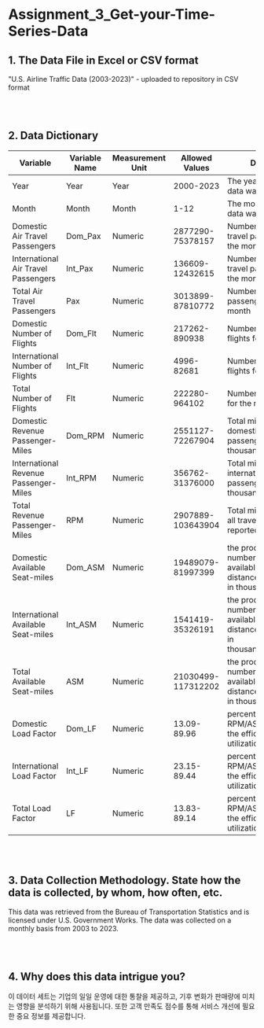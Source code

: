 # Assignment_3_Get-your-Time-Series-Data

## 1. The Data File in Excel or CSV format
"U.S. Airline Traffic Data (2003-2023)" - uploaded to repository in CSV format

<br> <br>

## 2. Data Dictionary

| Variable                             | Variable Name | Measurement Unit | Allowed Values     | Description |
|--------------------------------------|---------------|------------------|--------------------|-------------|
| Year                                 | Year          | Year             | 2000-2023          | The year in which the data was recorded          | 
| Month                                | Month         | Month            | 1-12               | The month in which the data was recorded          | 
| Domestic Air Travel Passengers       | Dom_Pax       | Numeric          | 2877290-75378157   | Number of domestic travel passengers for the month        |
| International Air Travel Passengers  | Int_Pax       | Numeric          | 136609-12432615    | Number of international travel passengers for the month          |
| Total Air Travel Passengers          | Pax           | Numeric          | 3013899-87810772   | Number of total travel passengers for the month |
| Domestic Number of Flights           | Dom_Flt       | Numeric          | 217262-890938      | Number of domestic flights for the month |
| International Number of Flights      | Int_Flt       | Numeric          | 4996-82681         | Number of international flights for the month |
| Total Number of Flights              | Flt           | Numeric          | 222280-964102      | Number of total flights for the month |
| Domestic Revenue Passenger-Miles     | Dom_RPM       | Numeric          | 2551127-72267904   | Total miles traveled by domestic travel passengers, reported in thousands |
| International Revenue Passenger-Miles| Int_RPM       | Numeric          | 356762-31376000    | Total miles traveled by international travel passengers, reported in thousands |
| Total Revenue Passenger-Miles        | RPM           | Numeric          | 2907889-103643904  | Total miles traveled by all travel passengers, reported in thousands |
| Domestic Available Seat-miles        | Dom_ASM       | Numeric          | 19489079-81997399  | the product of the number of seats available and the distance flown, reported in thousands(domestic) |
| International Available Seat-miles   | Int_ASM       | Numeric          | 1541419-35326191   | the product of the number of seats available and the distance flown, reported in thousands(international) |
| Total Available Seat-miles           | ASM           | Numeric          | 21030499-117312202 | the product of the number of seats available and the distance flown, reported in thousands(total) |
| Domestic Load Factor                 | Dom_LF        | Numeric          | 13.09-89.96        | percentage of RPM/ASM, indicating the efficiency of utilization(domestic) |
| International Load Factor            | Int_LF        | Numeric          | 23.15-89.44        | percentage of RPM/ASM, indicating the efficiency of utilization(international) |
| Total Load Factor                    | LF            | Numeric          | 13.83-89.14        | percentage of RPM/ASM, indicating the efficiency of utilization(total) |

<br> <br>

## 3. Data Collection Methodology. State how the data is collected, by whom, how often, etc. 

This data was retrieved from the Bureau of Transportation Statistics and is licensed under U.S. Government Works. The data was collected on a monthly basis from 2003 to 2023.

<br> <br>

## 4. Why does this data intrigue you?

이 데이터 세트는 기업의 일일 운영에 대한 통찰을 제공하고, 기후 변화가 판매량에 미치는 영향을 분석하기 위해 사용됩니다. 또한 고객 만족도 점수를 통해 서비스 개선에 필요한 중요 정보를 제공합니다.

